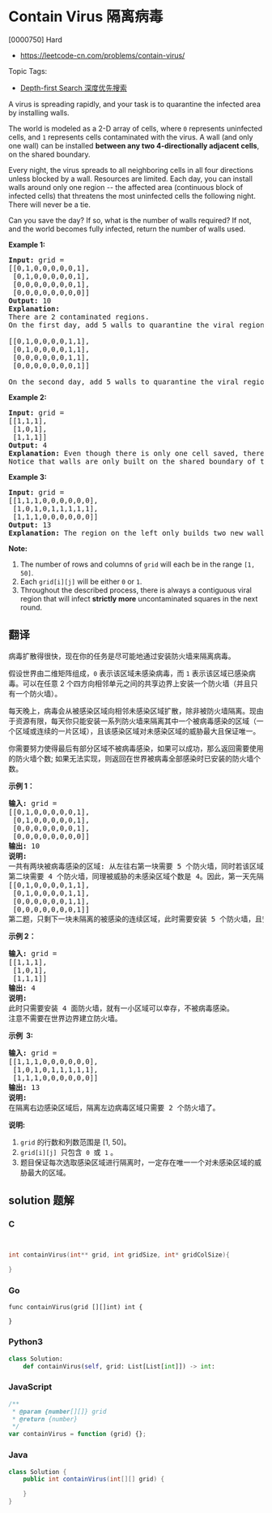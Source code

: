 # Contain Virus 隔离病毒

[0000750] Hard

- https://leetcode-cn.com/problems/contain-virus/

Topic Tags:

- [Depth-first Search 深度优先搜索](https://leetcode-cn.com/tag/depth-first-search/)

A virus is spreading rapidly, and your task is to quarantine the infected area by installing walls.

The world is modeled as a 2-D array of cells, where `0` represents uninfected cells, and `1` represents cells contaminated with the virus. A wall (and only one wall) can be installed **between any two 4-directionally adjacent cells**, on the shared boundary.

Every night, the virus spreads to all neighboring cells in all four directions unless blocked by a wall. Resources are limited. Each day, you can install walls around only one region -- the affected area (continuous block of infected cells) that threatens the most uninfected cells the following night. There will never be a tie.

Can you save the day? If so, what is the number of walls required? If not, and the world becomes fully infected, return the number of walls used.

**Example 1:**

<pre><b>Input:</b> grid = 
[[0,1,0,0,0,0,0,1],
 [0,1,0,0,0,0,0,1],
 [0,0,0,0,0,0,0,1],
 [0,0,0,0,0,0,0,0]]
<b>Output:</b> 10
<b>Explanation:</b>
There are 2 contaminated regions.
On the first day, add 5 walls to quarantine the viral region on the left. The board after the virus spreads is:

[[0,1,0,0,0,0,1,1],
 [0,1,0,0,0,0,1,1],
 [0,0,0,0,0,0,1,1],
 [0,0,0,0,0,0,0,1]]

On the second day, add 5 walls to quarantine the viral region on the right. The virus is fully contained.
</pre>

**Example 2:**

<pre><b>Input:</b> grid = 
[[1,1,1],
 [1,0,1],
 [1,1,1]]
<b>Output:</b> 4
<b>Explanation:</b> Even though there is only one cell saved, there are 4 walls built.
Notice that walls are only built on the shared boundary of two different cells.
</pre>

**Example 3:**

<pre><b>Input:</b> grid = 
[[1,1,1,0,0,0,0,0,0],
 [1,0,1,0,1,1,1,1,1],
 [1,1,1,0,0,0,0,0,0]]
<b>Output:</b> 13
<b>Explanation:</b> The region on the left only builds two new walls.
</pre>

**Note:**

1.  The number of rows and columns of `grid` will each be in the range `[1, 50]`.
2.  Each `grid[i][j]` will be either `0` or `1`.
3.  Throughout the described process, there is always a contiguous viral region that will infect **strictly more** uncontaminated squares in the next round.

## 翻译

病毒扩散得很快，现在你的任务是尽可能地通过安装防火墙来隔离病毒。

假设世界由二维矩阵组成，`0` 表示该区域未感染病毒，而 `1` 表示该区域已感染病毒。可以在任意 2 个四方向相邻单元之间的共享边界上安装一个防火墙（并且只有一个防火墙）。

每天晚上，病毒会从被感染区域向相邻未感染区域扩散，除非被防火墙隔离。现由于资源有限，每天你只能安装一系列防火墙来隔离其中一个被病毒感染的区域（一个区域或连续的一片区域），且该感染区域对未感染区域的威胁最大且保证唯一。

你需要努力使得最后有部分区域不被病毒感染，如果可以成功，那么返回需要使用的防火墙个数; 如果无法实现，则返回在世界被病毒全部感染时已安装的防火墙个数。

**示例 1：**

<pre><strong>输入:</strong> grid = 
[[0,1,0,0,0,0,0,1],
 [0,1,0,0,0,0,0,1],
 [0,0,0,0,0,0,0,1],
 [0,0,0,0,0,0,0,0]]
<strong>输出:</strong> 10
<strong>说明:</strong>
一共有两块被病毒感染的区域: 从左往右第一块需要 5 个防火墙，同时若该区域不隔离，晚上将感染 5 个未感染区域（即被威胁的未感染区域个数为 5）;
第二块需要 4 个防火墙，同理被威胁的未感染区域个数是 4。因此，第一天先隔离左边的感染区域，经过一晚后，病毒传播后世界如下:
[[0,1,0,0,0,0,1,1],
 [0,1,0,0,0,0,1,1],
 [0,0,0,0,0,0,1,1],
 [0,0,0,0,0,0,0,1]]
第二题，只剩下一块未隔离的被感染的连续区域，此时需要安装 5 个防火墙，且安装完毕后病毒隔离任务完成。
</pre>

**示例 2：**

<pre><strong>输入:</strong> grid = 
[[1,1,1],
 [1,0,1],
 [1,1,1]]
<strong>输出:</strong> 4
<strong>说明:</strong> 
此时只需要安装 4 面防火墙，就有一小区域可以幸存，不被病毒感染。
注意不需要在世界边界建立防火墙。</pre>

**示例  3:**

<pre><strong>输入:</strong> grid = 
[[1,1,1,0,0,0,0,0,0],
 [1,0,1,0,1,1,1,1,1],
 [1,1,1,0,0,0,0,0,0]]
<strong>输出:</strong> 13
<strong>说明:</strong> 
在隔离右边感染区域后，隔离左边病毒区域只需要 2 个防火墙了。
</pre>

**说明:**

1.  `grid` 的行数和列数范围是 \[1, 50\]。
2.  `grid[i][j]`  只包含  `0`  或  `1` 。
3.  题目保证每次选取感染区域进行隔离时，一定存在唯一一个对未感染区域的威胁最大的区域。

## solution 题解

### C

```c


int containVirus(int** grid, int gridSize, int* gridColSize){

}


```

### Go

```golang
func containVirus(grid [][]int) int {

}
```

### Python3

```python
class Solution:
    def containVirus(self, grid: List[List[int]]) -> int:

```

### JavaScript

```javascript
/**
 * @param {number[][]} grid
 * @return {number}
 */
var containVirus = function (grid) {};
```

### Java

```java
class Solution {
    public int containVirus(int[][] grid) {

    }
}
```

